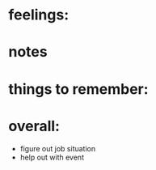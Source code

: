 # feelings:

# notes

# things to remember: 

# overall:

- figure out job situation
- help out with event 
